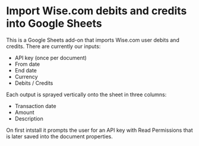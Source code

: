 # Import Wise.com debits and credits into Google Sheets
This is a Google Sheets add-on that imports Wise.com user debits and credits.
There are currently our inputs:
* API key (once per document)
* From date
* End date
* Currency
* Debits / Credits

Each output is sprayed vertically onto the sheet in three columns:
* Transaction date
* Amount
* Description

On first intstall it prompts the user for an API key with Read Permissions that is later saved into the document properties.
